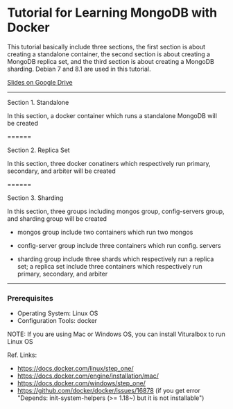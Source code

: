 # Tutorial for Learning MongoDB with Docker

This tutorial basically include three sections, the first section is about creating a standalone container, the second section is about creating a MongoDB replica set, and the third section is about creating a MongoDB sharding. Debian 7 and 8.1 are used in this tutorial.


[Slides on Google Drive](https://drive.google.com/folderview?id=0BzeAAvM5Ha9sNHh3SU4tYkRtYUU&usp=sharing)

------

Section 1. Standalone

In this section, a docker container which runs a standalone MongoDB will be created

======

Section 2. Replica Set

In this section, three docker conatiners which respectively run primary, secondary, and arbiter will be created

======

Section 3. Sharding

In this section, three groups including mongos group, config-servers group, and sharding group will be created

* mongos group include two containers which run two mongos

* config-server group include three containers which run config. servers

* sharding group include three shards which respectively run a replica set; a replica set include three containers which respectively run primary, secondary, and arbiter

------

### Prerequisites

+ Operating System: Linux OS
+ Configuration Tools: docker

NOTE: If you are using Mac or Windows OS, you can install Vituralbox to run Linux OS

Ref. Links:

- https://docs.docker.com/linux/step_one/
- https://docs.docker.com/engine/installation/mac/
- https://docs.docker.com/windows/step_one/
- https://github.com/docker/docker/issues/16878 (if you get error "Depends: init-system-helpers (>= 1.18~) but it is not installable")
